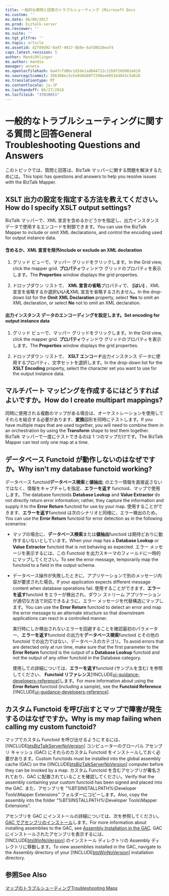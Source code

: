 ```yaml
---
title: 一般的な質問と回答のトラブルシューティング |Microsoft Docs
ms.custom: ''
ms.date: 06/08/2017
ms.prod: biztalk-server
ms.reviewer: ''
ms.suite: ''
ms.tgt_pltfrm: ''
ms.topic: article
ms.assetid: d2f89d92-0a97-4017-8b8e-6afd8b20eaf4
caps.latest.revision: 5
author: MandiOhlinger
ms.author: mandia
manager: anneta
ms.openlocfilehash: 6a47cfd0bc1d2de1ad044712c12b97260981e610
ms.sourcegitcommit: 266308ec5c6a9d8d80ff298ee6051b4843c5d626
ms.translationtype: MT
ms.contentlocale: ja-JP
ms.lasthandoff: 06/27/2018
ms.locfileid: "37010651"
---
```

# <a name="general-troubleshooting-questions-and-answers"></a><span data-ttu-id="18431-102">一般的なトラブルシューティングに関する質問と回答</span><span class="sxs-lookup"><span data-stu-id="18431-102">General Troubleshooting Questions and Answers</span></span>
<span data-ttu-id="18431-103">このトピックでは、質問と回答は、BizTalk マッパーに関する問題を解決するためには。</span><span class="sxs-lookup"><span data-stu-id="18431-103">This topic has questions and answers to help you resolve issues with the BizTalk Mapper.</span></span>  
  
## <a name="how-do-i-specify-xslt-output-settings"></a><span data-ttu-id="18431-104">XSLT 出力の設定を指定する方法を教えてください。</span><span class="sxs-lookup"><span data-stu-id="18431-104">How do I specify XSLT output settings?</span></span>  
 <span data-ttu-id="18431-105">BizTalk マッパーで、XML 宣言を含めるかどうかを指定し、出力インスタンス データで使用するエンコードを制御できます。</span><span class="sxs-lookup"><span data-stu-id="18431-105">You can use the BizTalk Mapper to include or omit XML declarations, and control the encoding used for output instance data.</span></span>  
  
#### <a name="include-or-exclude-an-xml-declaration"></a><span data-ttu-id="18431-106">含めるか、XML 宣言を除外</span><span class="sxs-lookup"><span data-stu-id="18431-106">Include or exclude an XML declaration</span></span>  
  
1.  <span data-ttu-id="18431-107">グリッド ビューで、マッパー グリッドをクリックします。</span><span class="sxs-lookup"><span data-stu-id="18431-107">In the Grid view, click the mapper grid.</span></span> <span data-ttu-id="18431-108">**プロパティ**ウィンドウ グリッドのプロパティを表示します。</span><span class="sxs-lookup"><span data-stu-id="18431-108">The **Properties** window displays the grid properties.</span></span>  
  
2.  <span data-ttu-id="18431-109">ドロップダウン リストで、 **XML 宣言の省略**プロパティで、 **[はい]** 、XML 宣言を省略するか選択**いいえ**XML 宣言を省略するされません。</span><span class="sxs-lookup"><span data-stu-id="18431-109">In the drop-down list for the **Omit XML Declaration** property, select **Yes** to omit an XML declaration, or select **No** not to omit an XML declaration.</span></span>  
  
#### <a name="set-encoding-for-output-instance-data"></a><span data-ttu-id="18431-110">出力インスタンス データのエンコーディングを設定します。</span><span class="sxs-lookup"><span data-stu-id="18431-110">Set encoding for output instance data</span></span>  
  
1.  <span data-ttu-id="18431-111">グリッド ビューで、マッパー グリッドをクリックします。</span><span class="sxs-lookup"><span data-stu-id="18431-111">In the Grid view, click the mapper grid.</span></span> <span data-ttu-id="18431-112">**プロパティ**ウィンドウ グリッドのプロパティを表示します。</span><span class="sxs-lookup"><span data-stu-id="18431-112">The **Properties** window displays the grid properties.</span></span>  
  
2.  <span data-ttu-id="18431-113">ドロップダウン リストで、 **XSLT エンコード**出力インスタンス データに使用するプロパティ、文字セットを選択します。</span><span class="sxs-lookup"><span data-stu-id="18431-113">In the drop-down list for the **XSLT Encoding** property, select the character set you want to use for the output instance data.</span></span>  
  
## <a name="how-do-i-create-multipart-mappings"></a><span data-ttu-id="18431-114">マルチパート マッピングを作成するにはどうすればよいですか。</span><span class="sxs-lookup"><span data-stu-id="18431-114">How do I create multipart mappings?</span></span>  
 <span data-ttu-id="18431-115">同時に使用される複数のマップがある場合は、オーケストレーションを使用してそれらを結合する必要があります、**変換**図形を同時にテストします。</span><span class="sxs-lookup"><span data-stu-id="18431-115">If you have multiple maps that are used together, you will need to combine them in an orchestration by using the **Transform** shape to test them together.</span></span> <span data-ttu-id="18431-116">BizTalk マッパーで一度にテストできるのは 1 つのマップだけです。</span><span class="sxs-lookup"><span data-stu-id="18431-116">The BizTalk Mapper can test only one map at a time.</span></span>  
  
## <a name="why-isnt-my-database-functoid-working"></a><span data-ttu-id="18431-117">データベース Functoid が動作しないのはなぜですか。</span><span class="sxs-lookup"><span data-stu-id="18431-117">Why isn't my database functoid working?</span></span>  
 <span data-ttu-id="18431-118">データベース functoid**データベース検索**と**値抽出**; のエラー情報を直接返さないではなく、情報をキャプチャしを指定、**エラーを返す** functoid、マップで使用します。</span><span class="sxs-lookup"><span data-stu-id="18431-118">The database functoids **Database Lookup** and **Value Extractor** do not directly return error information; rather, they capture the information and supply it to the **Error Return** functoid for use by your map.</span></span> <span data-ttu-id="18431-119">使用することができます、**エラーを返す**functoid は次のシナリオと同様に、エラー検出のため。</span><span class="sxs-lookup"><span data-stu-id="18431-119">You can use the **Error Return** functoid for error detection as in the following scenarios:</span></span>  
  
- <span data-ttu-id="18431-120">マップの場合に、**データベース検索**または**値抽出**functoid は期待どおりに動作するいないとしています。</span><span class="sxs-lookup"><span data-stu-id="18431-120">When your map has a **Database Lookup** or **Value Extractor** functoid that is not behaving as expected.</span></span> <span data-ttu-id="18431-121">エラー メッセージを表示するには、この Functoid を出力スキーマのフィールドに一時的にマップしてください。</span><span class="sxs-lookup"><span data-stu-id="18431-121">To see the error message, temporarily map the functoid to a field in the output schema.</span></span>  
  
- <span data-ttu-id="18431-122">データベース操作が失敗したときに、アプリケーションで別のメッセージ内容が要求された場合。</span><span class="sxs-lookup"><span data-stu-id="18431-122">If your application expects different message content when database operations fail.</span></span> <span data-ttu-id="18431-123">使用することができます、**エラーを返す**functoid をエラーが検出され、ダウン ストリーム アプリケーションが適切な方法で対応できるように、エラー メッセージを代替構造にマップします。</span><span class="sxs-lookup"><span data-stu-id="18431-123">You can use the **Error Return** functoid to detect an error and map the error message to an alternate structure so that downstream applications can react in a controlled manner.</span></span>  
  
  <span data-ttu-id="18431-124">実行時にしか検出されないエラーを回避することを確認最初のパラメーター、**エラーを返す**functoid の出力を**データベース検索**functoid とその他の functoid での出力ではない、データベースのカテゴリ。</span><span class="sxs-lookup"><span data-stu-id="18431-124">To avoid errors that are detected only at run time, make sure that the first parameter to the **Error Return** functoid is the output of a **Database Lookup** functoid and not the output of any other functoid in the Database category.</span></span>  
  
  <span data-ttu-id="18431-125">使用しての詳細については、**エラーを返す**functoid (サンプルを含む) を参照してください、 **Functoid リファレンス**[!INCLUDE[ui-guidance-developers-reference](../includes/ui-guidance-developers-reference.md)]します。</span><span class="sxs-lookup"><span data-stu-id="18431-125">For more information about using the **Error Return** functoid (including a sample), see the **Functoid Reference** [!INCLUDE[ui-guidance-developers-reference](../includes/ui-guidance-developers-reference.md)].</span></span>
  
## <a name="why-is-my-map-failing-when-calling-my-custom-functoid"></a><span data-ttu-id="18431-126">カスタム Functoid を呼び出すとマップで障害が発生するのはなぜですか。</span><span class="sxs-lookup"><span data-stu-id="18431-126">Why is my map failing when calling my custom functoid?</span></span>  
 <span data-ttu-id="18431-127">マップでカスタム Functoid を呼び出せるようにするには、[!INCLUDE[btsBizTalkServerNoVersion](../includes/btsbiztalkservernoversion-md.md)] コンピューターのグローバル アセンブリ キャッシュ (GAC) にそれらのカスタム Functoid をインストールしておく必要があります。</span><span class="sxs-lookup"><span data-stu-id="18431-127">Custom functoids must be installed into the global assembly cache (GAC) on the [!INCLUDE[btsBizTalkServerNoVersion](../includes/btsbiztalkservernoversion-md.md)] computer before they can be invoked by a map.</span></span> <span data-ttu-id="18431-128">カスタム Functoid を含むアセンブリが署名されており、GAC に配置されていることを確認してください。</span><span class="sxs-lookup"><span data-stu-id="18431-128">Verify that the assembly containing your custom functoid has been signed and placed into the GAC.</span></span> <span data-ttu-id="18431-129">また、アセンブリを "%BTSINSTALLPATH%\Developer Tools\Mapper Extensions" フォルダーにコピーします。</span><span class="sxs-lookup"><span data-stu-id="18431-129">Also, copy the assembly into the folder “%BTSINSTALLPATH%\Developer Tools\Mapper Extensions”.</span></span>  
  
 <span data-ttu-id="18431-130">アセンブリを GAC にインストールの詳細については、次を参照してください。 [GAC でアセンブリのインストール](../core/assembly-installation-in-the-gac.md)します。</span><span class="sxs-lookup"><span data-stu-id="18431-130">For more information about installing assemblies to the GAC, see [Assembly Installation in the GAC](../core/assembly-installation-in-the-gac.md).</span></span> <span data-ttu-id="18431-131">GAC にインストールされたアセンブリを表示するには、[!INCLUDE[btsWinNoVersion](../includes/btswinnoversion-md.md)] のインストール ディレクトリの Assembly ディレクトリに移動します。</span><span class="sxs-lookup"><span data-stu-id="18431-131">To view assemblies installed in the GAC, navigate to the Assembly directory of your [!INCLUDE[btsWinNoVersion](../includes/btswinnoversion-md.md)] installation directory.</span></span>  
  
## <a name="see-also"></a><span data-ttu-id="18431-132">参照</span><span class="sxs-lookup"><span data-stu-id="18431-132">See Also</span></span>  
 [<span data-ttu-id="18431-133">マップのトラブルシューティング</span><span class="sxs-lookup"><span data-stu-id="18431-133">Troubleshooting Maps</span></span>](../core/troubleshooting-maps.md)